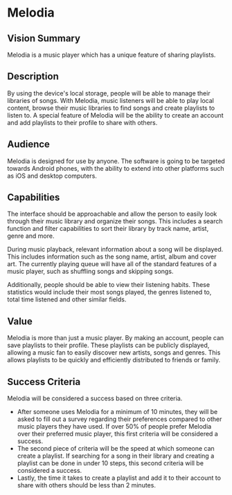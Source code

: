 # Melodia

## Vision Summary

Melodia is a music player which has a unique feature of sharing playlists.

## Description

By using the device's local storage, people will be able to manage their libraries of songs. With Melodia, music listeners will be able to play local content, browse their music libraries to find songs and create playlists to listen to. A special feature of Melodia will be the ability to create an account and add playlists to their profile to share with others. 

## Audience

Melodia is designed for use by anyone. The software is going to be targeted towards Android phones, with the ability to extend into other platforms such as iOS and desktop computers.

## Capabilities

The interface should be approachable and allow the person to easily look through their music library and organize their songs. This includes a search function and filter capabilities to sort their library by track name, artist, genre and more. 

During music playback, relevant information about a song will be displayed. This includes information such as the song name, artist, album and cover art. The currently playing queue will have all of the standard features of a music player, such as shuffling songs and skipping songs. 

Additionally, people should be able to view their listening habits. These statistics would include their most songs played, the genres listened to, total time listened and other similar fields.

## Value

Melodia is more than just a music player. By making an account, people can save playlists to their profile. These playlists can be publicly displayed, allowing a music fan to easily discover new artists, songs and genres. This allows playlists to be quickly and efficiently distributed to friends or family. 

## Success Criteria

Melodia will be considered a success based on three criteria.

* After someone uses Melodia for a minimum of 10 minutes, they will be asked to fill out a survey regarding their preferences compared to other music players they have used. If over 50% of people prefer Melodia over their preferred music player, this first criteria will be considered a success.
* The second piece of criteria will be the speed at which someone can create a playlist. If searching for a song in their library and creating a playlist can be done in under 10 steps, this second criteria will be considered a success.
* Lastly, the time it takes to create a playlist and add it to their account to share with others should be less than 2 minutes. 